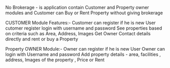 No Brokerage - is application contain Customer and Property owner modules and Customer can Buy or Rent Property without giving brokerage

CUSTOMER Module Features:-
Customer can register if he is new User 
cutomer register login with username and password 
See properties based on criteria such as Area, Address, Images
Get Owner Contact details directly and rent or buy a Property 


Property OWNER Module:-
Owner can register if he is new User
Owner can login with Username and password
Add property details - area, facilities , address, Images of the property , Price or Rent
